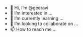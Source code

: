 - 👋 Hi, I’m @geeravi
- 👀 I’m interested in ...
- 🌱 I’m currently learning ...
- 💞️ I’m looking to collaborate on ...
- 📫 How to reach me ...

<!---
geeravi/geeravi is a ✨ special ✨ repository because its `README.md` (this file) appears on your GitHub profile.
You can click the Preview link to take a look at your changes.
--->
